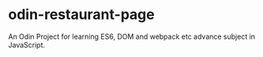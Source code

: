 # odin-restaurant-page
An Odin Project for learning ES6, DOM and webpack etc advance subject in JavaScript.
